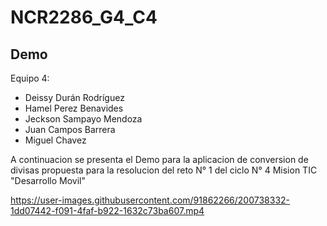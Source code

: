# NCR2286_G4_C4

## Demo 

Equipo 4:

* Deissy Durán Rodríguez 
* Hamel Perez Benavides
* Jeckson Sampayo Mendoza
* Juan Campos Barrera
* Miguel Chavez

A continuacion se presenta el Demo para la aplicacion de conversion de divisas propuesta para la resolucion del reto N° 1 del ciclo N° 4 Mision TIC "Desarrollo Movil"

https://user-images.githubusercontent.com/91862266/200738332-1dd07442-f091-4faf-b922-1632c73ba607.mp4




